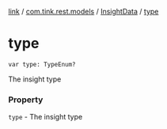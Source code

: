 [link](../../index.md) / [com.tink.rest.models](../index.md) / [InsightData](index.md) / [type](./type.md)

# type

`var type: TypeEnum?`

The insight type

### Property

`type` - The insight type